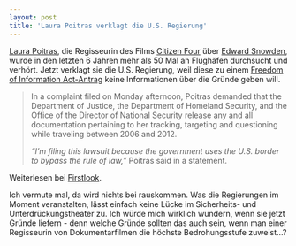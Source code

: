 ```yaml
---
layout: post
title: 'Laura Poitras verklagt die U.S. Regierung'
---
```


[Laura Poitras][3], die Regisseurin des Films [Citizen Four][1] über [Edward Snowden][2], wurde in den letzten 6 Jahren mehr als 50 Mal an Flughäfen durchsucht und verhört. Jetzt verklagt sie die U.S. Regierung, weil diese zu einem [Freedom of Information Act-Antrag][4] keine Informationen über die Gründe geben will.

> In a complaint filed on Monday afternoon, Poitras demanded that the 
> Department of Justice, the Department of Homeland Security, and the 
> Office of the Director of National Security release any and all 
> documentation pertaining to her tracking, targeting and questioning 
> while traveling between 2006 and 2012.
> 
> *“I’m filing this lawsuit because the government uses the U.S. border 
> to bypass the rule of law,”* Poitras said in a statement.

Weiterlesen bei [Firstlook][0].

Ich vermute mal, da wird nichts bei rauskommen. Was die Regierungen im Moment veranstalten, lässt einfach keine Lücke im Sicherheits- und Unterdrückungstheater zu. Ich würde mich wirklich wundern, wenn sie jetzt Gründe liefern - denn welche Gründe sollten das auch sein, wenn man einer Regisseurin von Dokumentarfilmen die höchste Bedrohungsstufe zuweist...?

[0]: https://firstlook.org/theintercept/2015/07/13/laura-poitras-sues-u-s-government-find-repeatedly-stopped-border/
[1]: https://citizenfourfilm.com/
[2]: https://de.wikipedia.org/wiki/Edward_Snowden
[3]: https://de.wikipedia.org/wiki/Laura_Poitras
[4]: https://en.wikipedia.org/wiki/Freedom_of_Information_Act_(United_States)
